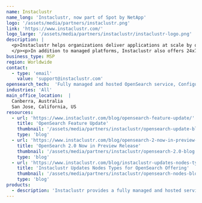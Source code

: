 ```yaml
---
name: Instaclustr
name_long: 'Instaclustr, now part of Spot by NetApp'
logo: '/assets/media/partners/instaclustr.png'
link: 'https://www.instaclustr.com/'
logo_large: '/assets/media/partners/instaclustr/instaclustr-logo.png'
description: |
  <p>Instaclustr helps organizations deliver applications at scale by operating and supporting their data infrastructure through its SaaS platform for open source technologies, whether on-prem or in their cloud of choice.
  </p><p>In addition to managed platforms, Instaclustr also offers 24x7 support services, consulting and training for numerous open source technologies.</p>
business_type: MSP
region: Worldwide
contact: 
  - type: 'email'
    value: 'support@instaclustr.com'
opensearch_tech:  'Fully managed and hosted OpenSearch service, Configure through the Instaclustr SaaS platform, Instaclustr API or Terraform, 24x7 Expert support, SOC 2, PCI Private Network and PrivateLink enabled, Built-in monitoring, 99.999% SLA, Run in your cloud provider account or ours'
industries: 'All'
main_office_location:  |
  Canberra, Australia
  San Jose, California, US
resources:
  - url: 'https://www.instaclustr.com/blog/opensearch-feature-update/'
    title: 'OpenSearch Feature Update'
    thumbnail: '/assets/media/partners/instaclustr/opensearch-update-blog.png'
    type: 'blog'
  - url: 'https://www.instaclustr.com/blog/opensearch-2-now-in-preview-release/'
    title: 'OpenSearch 2.0 Now in Preview Release'
    thumbnail: '/assets/media/partners/instaclustr/opensearch-2.0-blog.png'
    type: 'blog'
  - url: 'https://www.instaclustr.com/blog/instaclustr-updates-nodes-types-for-opensearch-offering/'
    title: 'Instaclustr Updates Nodes Types for OpenSearch Offering'
    thumbnail: '/assets/media/partners/instaclustr/opensearch-nodes-blog.png'
    type: 'blog'
products:
  - description: 'Instaclustr provides a fully managed and hosted service for OpenSearch on your cloud provider of choice under the Apache 2.0 License.'
---
```

